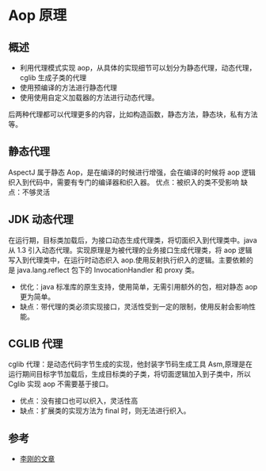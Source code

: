 # Aop 原理

## 概述

- 利用代理模式实现 aop，从具体的实现细节可以划分为静态代理，动态代理，cglib 生成子类的代理
- 使用预编译的方法进行静态代理
- 使用使用自定义加载器的方法进行动态代理。

后两种代理都可以代理更多的内容，比如构造函数，静态方法，静态块，私有方法等。

## 静态代理

AspectJ 属于静态 Aop，是在编译的时候进行增强，会在编译的时候将 aop 逻辑织入到代码中，需要有专门的编译器和织入器。
优点：被织入的类不受影响
缺点：不够灵活

## JDK 动态代理

在运行期，目标类加载后，为接口动态生成代理类，将切面织入到代理类中。java 从 1.3 引入动态代理。实现原理是为被代理的业务接口生成代理类，将 aop 逻辑写入到代理类中，在运行时动态织入 aop.使用反射执行织入的逻辑。主要依赖的是 java.lang.reflect 包下的 InvocationHandler 和 proxy 类。

- 优化：java 标准库的原生支持，使用简单，无需引用额外的包，相对静态 aop 更为简单。
- 缺点：带代理的类必须实现接口，灵活性受到一定的限制，使用反射会影响性能。

## CGLIB 代理

cglib 代理：是动态代码字节生成的实现，他封装字节码生成工具 Asm,原理是在运行期间目标字节加载后，生成目标类的子类，将切面逻辑加入到子类中，所以 Cglib 实现 aop 不需要基于接口。

- 优点：没有接口也可以织入，灵活性高
- 缺点：扩展类的实现方法为 final 时，则无法进行织入。

## 参考

- [李刚的文章](https://www.ibm.com/developerworks/cn/java/j-lo-springaopcglib/index.html)
